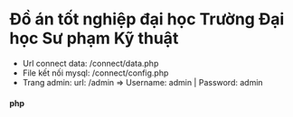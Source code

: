 # Đồ án tốt nghiệp đại học Trường Đại học Sư phạm Kỹ thuật
- Url connect data: /connect/data.php
- File kết nối mysql: /connect/config.php
- Trang admin: url: /admin => Username: admin | Password: admin
#### php
